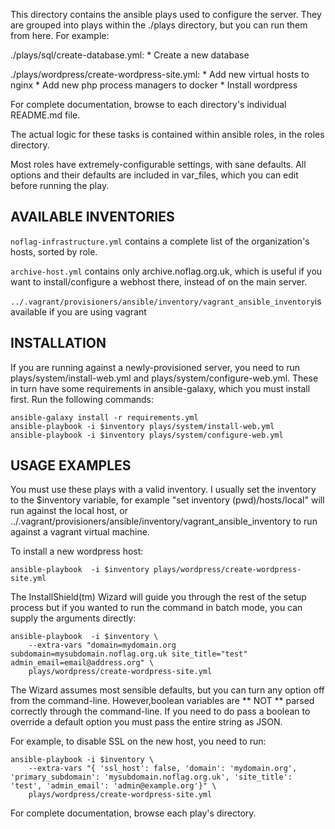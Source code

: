 This directory contains the ansible plays used to configure the server. They are grouped into plays within the ./plays directory, but you can run them from here. For example:

./plays/sql/create-database.yml:
	* Create a new database

./plays/wordpress/create-wordpress-site.yml:
	* Add new virtual hosts to nginx
	* Add new php process managers to docker
	* Install wordpress

For complete documentation, browse to each directory's individual README.md file.

The actual logic for these tasks is contained within ansible roles, in the roles directory.

Most roles have extremely-configurable settings, with sane defaults. All options and their defaults are included in var_files, which you can edit before running the play.

## AVAILABLE INVENTORIES

`noflag-infrastructure.yml` contains a complete list of the organization's hosts, sorted by role.

`archive-host.yml` contains only archive.noflag.org.uk, which is useful if you want to install/configure a webhost there, instead of on the main server.

`../.vagrant/provisioners/ansible/inventory/vagrant_ansible_inventory`is available if you are using vagrant


## INSTALLATION

If you are running against a newly-provisioned server, you need to run plays/system/install-web.yml and plays/system/configure-web.yml. These in turn have some requirements in ansible-galaxy, which you must install first. Run the following commands:

	ansible-galaxy install -r requirements.yml
	ansible-playbook -i $inventory plays/system/install-web.yml
	ansible-playbook -i $inventory plays/system/configure-web.yml

## USAGE EXAMPLES

You must use these plays with a valid inventory. I usually set the inventory to the $inventory variable, for example "set inventory (pwd)/hosts/local" will run against the local host, or ../.vagrant/provisioners/ansible/inventory/vagrant_ansible_inventory to run against a vagrant virtual machine.

To install a new wordpress host:

	ansible-playbook  -i $inventory plays/wordpress/create-wordpress-site.yml

The InstallShield(tm) Wizard will guide you through the rest of the setup process but if you wanted to run the command in batch mode, you can supply the arguments directly:

	ansible-playbook  -i $inventory \
		--extra-vars "domain=mydomain.org subdomain=mysubdomain.noflag.org.uk site_title="test" admin_email=email@address.org" \
		plays/wordpress/create-wordpress-site.yml

The Wizard assumes most sensible defaults, but you can turn any option off from the command-line. However,boolean variables are ** NOT ** parsed correctly through the command-line. If you need to do pass a boolean to override a default option you must pass the entire string as JSON.

For example, to disable SSL on the new host, you need to run:

	ansible-playbook -i $inventory \
 		--extra-vars "{ 'ssl_host': false, 'domain': 'mydomain.org', 'primary_subdomain': 'mysubdomain.noflag.org.uk', 'site_title': 'test', 'admin_email': 'admin@example.org'}" \
 		plays/wordpress/create-wordpress-site.yml

For complete documentation, browse each play's directory.